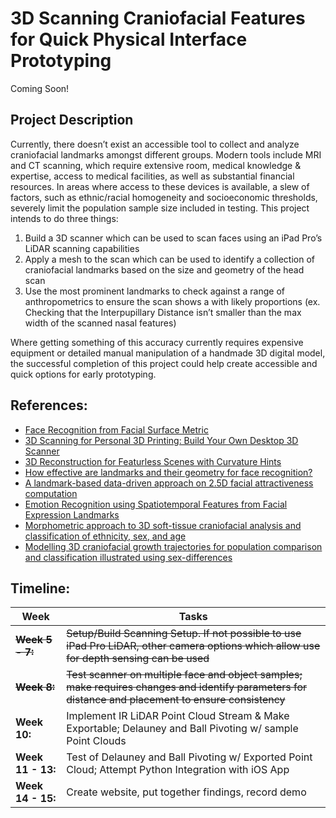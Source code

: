 # 3D Scanning Craniofacial Features for Quick Physical Interface Prototyping

Coming Soon!

## Project Description

Currently, there doesn’t exist an accessible tool to collect and analyze craniofacial landmarks
amongst different groups. Modern tools include MRI and CT scanning, which require extensive
room, medical knowledge & expertise, access to medical facilities, as well as substantial financial
resources. In areas where access to these devices is available, a slew of factors, such as
ethnic/racial homogeneity and socioeconomic thresholds, severely limit the population sample
size included in testing.
This project intends to do three things:
1. Build a 3D scanner which can be used to scan faces using an iPad Pro’s LiDAR scanning
capabilities
2. Apply a mesh to the scan which can be used to identify a collection of craniofacial
landmarks based on the size and geometry of the head scan
3. Use the most prominent landmarks to check against a range of anthropometrics to ensure
the scan shows a with likely proportions (ex. Checking that the Interpupillary Distance isn’t
smaller than the max width of the scanned nasal features)

Where getting something of this accuracy currently requires expensive equipment or detailed
manual manipulation of a handmade 3D digital model, the successful completion of this project
could help create accessible and quick options for early prototyping.

## References:

* [Face Recognition from Facial Surface Metric](https://link.springer.com/chapter/10.1007/978-3-540-24671-8_18)
* [3D Scanning for Personal 3D Printing:
Build Your Own Desktop 3D Scanner](http://mesh.brown.edu/desktop3dscan/)
* [3D Reconstruction for Featurless Scenes with Curvature Hints](https://youtu.be/PrUVo3potl4?si=7t_f9_MH8kkonLsp) 
* [How effective are landmarks and their geometry for face recognition?](https://citeseerx.ist.psu.edu/document?repid=rep1&type=pdf&doi=6890f210cdc574caa89fa94933ec942360aa1e0c)
* [A landmark-based data-driven approach on 2.5D facial attractiveness computation](https://www.sciencedirect.com/science/article/abs/pii/S0925231217301248)
* [Emotion Recognition using Spatiotemporal Features from Facial Expression Landmarks](https://www.researchgate.net/figure/Example-of-face-and-landmarks-detection-and-the-Delaunay-triangulation-to-form-a-mesh_fig1_328676113)
* [Morphometric approach to 3D soft-tissue craniofacial analysis and classification of ethnicity, sex, and age](https://journals.plos.org/plosone/article?id=10.1371/journal.pone.0228402)
* [Modelling 3D craniofacial growth trajectories for population comparison and classification illustrated using sex-differences](https://www.nature.com/articles/s41598-018-22752-5)

## Timeline:

| Week | Tasks |
| --- | --- |
| ~~**Week 5 - 7:**~~ | ~~Setup/Build Scanning Setup. If not possible to use iPad Pro LiDAR, other camera options which allow use for depth sensing can be used~~ |
| ~~**Week 8:**~~ | ~~Test scanner on multiple face and object samples; make requires changes and identify parameters for distance and placement to ensure consistency~~ |
| **Week 10:** | Implement IR LiDAR Point Cloud Stream & Make Exportable; Delauney and Ball Pivoting w/ sample Point Clouds |
| **Week 11 - 13:** | Test of Delauney and Ball Pivoting w/ Exported Point Cloud; Attempt Python Integration with iOS App |
| **Week 14 - 15:** | Create website, put together findings, record demo |
